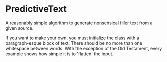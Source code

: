 # PredictiveText
A reasonably simple algorithm to generate nonsensical filler text from a given source.

If you want to make your own, you must initialize the class with a paragraph-esque block of text. There should be no more than one whitespace between words. With the exception of the Old Testament, every example shows how simple it is to 'flatten' the input.
